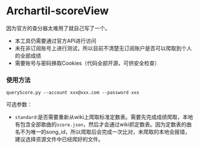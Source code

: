 # Archartil-scoreView

因为官方的查分器太难用了就自己写了一个。

- 本工具仍需要通过官方API进行访问
- 未在非订阅账号上进行测试，所以目前不清楚无订阅账户是否可以爬取到个人的全部成绩
- 需要账号与密码换取Cookies（代码全部开源，可供安全检查）

### 使用方法

```
queryScore.py --account xxx@xxx.com --password xxx
```
可选参数：

- ``standard``:是否需要重新从wiki上爬取标准定数表。需要先完成成绩爬取，本地有包含全部歌曲的``score.json``，然后才会通过wiki抓定数表。因为定数表的曲名不为唯一的song_id，所以爬取后会完成一次比对，未爬取的本地会报错，建议选择资源文件中已经爬好的文件。